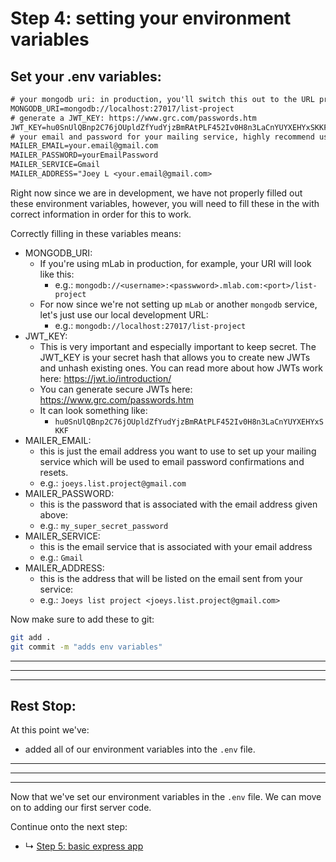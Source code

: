 # Step 4: setting your environment variables


## Set your .env variables:

```txt
# your mongodb uri: in production, you'll switch this out to the URL provided by your service
MONGODB_URI=mongodb://localhost:27017/list-project
# generate a JWT_KEY: https://www.grc.com/passwords.htm
JWT_KEY=hu0SnUlQBnp2C76jOUpldZfYudYjzBmRAtPLF452Iv0H8n3LaCnYUYXEHYxSKKF
# your email and password for your mailing service, highly recommend using another email to protect your accounts!
MAILER_EMAIL=your.email@gmail.com 
MAILER_PASSWORD=yourEmailPassword
MAILER_SERVICE=Gmail
MAILER_ADDRESS="Joey L <your.email@gmail.com>
```

Right now since we are in development, we have not properly filled out these environment variables, however, you will need to fill these in the with correct information in order for this to work. 

Correctly filling in these variables means:


* MONGODB_URI: 
  * If you're using mLab in production, for example, your URI will look like this:
    * e.g.: `mongodb://<username>:<passwword>.mlab.com:<port>/list-project`
  * For now since we're not setting up `mLab` or another `mongodb` service, let's just use our local development URL:
    * e.g.: `mongodb://localhost:27017/list-project`
* JWT_KEY:
  * This is very important and especially important to keep secret. The JWT_KEY is your secret hash that allows you to create new JWTs and unhash existing ones. You can read more about how JWTs work here: https://jwt.io/introduction/
  * You can generate secure JWTs here: https://www.grc.com/passwords.htm
  * It can look something like:
    * `hu0SnUlQBnp2C76jOUpldZfYudYjzBmRAtPLF452Iv0H8n3LaCnYUYXEHYxSKKF`
* MAILER_EMAIL:
  * this is just the email address you want to use to set up your mailing service which will be used to email password confirmations and resets.
  * e.g.: `joeys.list.project@gmail.com`
* MAILER_PASSWORD:
  * this is the password that is associated with the email address given above:
  * e.g.: `my_super_secret_password`
* MAILER_SERVICE:
  * this is the email service that is associated with your email address
  * e.g.: `Gmail`
* MAILER_ADDRESS:
  * this is the address that will be listed on the email sent from your service:
  * e.g.: `Joeys list project <joeys.list.project@gmail.com>`


Now make sure to add these to git:

```sh
git add .
git commit -m "adds env variables"
```

***
***
***
## Rest Stop:

At this point we've:
* added all of our environment variables into the `.env` file.

***
***
***

Now that we've set our environment variables in the `.env` file. We can move on to adding our first server code.

Continue onto the next step:
* ↳ [Step 5: basic express app](tutorial/05_basic-express-app.md)
